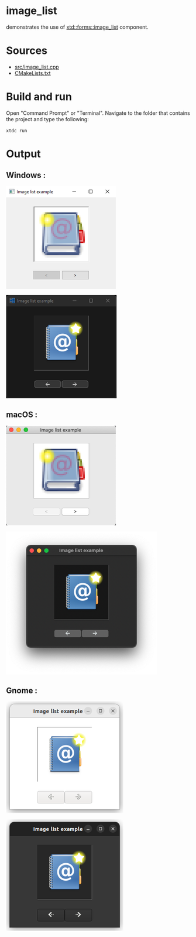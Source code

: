 # image_list

demonstrates the use of [xtd::forms::image_list](../../../../src/xtd.forms/include/xtd/forms/image_list.h) component.

# Sources

* [src/image_list.cpp](src/image_list.cpp)
* [CMakeLists.txt](CMakeLists.txt)

# Build and run

Open "Command Prompt" or "Terminal". Navigate to the folder that contains the project and type the following:

```shell
xtdc run
```

# Output

## Windows :

![Screenshot](../../../../docs/pictures/examples/components/image_list_w.png)

![Screenshot](../../../../docs/pictures/examples/components/image_list_wd.png)

## macOS :

![Screenshot](../../../../docs/pictures/examples/components/image_list_m.png)

![Screenshot](../../../../docs/pictures/examples/components/image_list_md.png)

## Gnome :

![Screenshot](../../../../docs/pictures/examples/components/image_list_g.png)

![Screenshot](../../../../docs/pictures/examples/components/image_list_gd.png)
